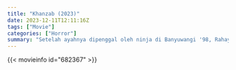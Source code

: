 ```yaml
---
title: "Khanzab (2023)"
date: 2023-12-11T12:11:16Z
tags: ["Movie"]
categories: ["Horror"]
summary: "Setelah ayahnya dipenggal oleh ninja di Banyuwangi '98, Rahayu mengalami trauma hingga sulit konsentrasi shalat karena gangguan dari khanzab."
---
```



<mux-player stream-type="on-demand"
src="https://kp3d-my.sharepoint.com/personal/ryoo_kp3d_onmicrosoft_com/_layouts/15/download.aspx?share=EcH2UDV97z9OrkoUBQ7-GMwBbgrve0GYjW9YrnsRmYLF0g" prefer-playback="mse" controls>

</mux-player>


{{< movieinfo id="682367" >}}

<script src="https://cdn.jsdelivr.net/npm/@mux/mux-player"></script>

 <script type="application/ld+json ">
{
"@context": "https://schema.org/",
"@type": "VideoObject",
"name": "Khanzab",
"contentUrl": "https://stream.mux.com/plYElTa8OPeZ9InszHt02KMG1DfAocKQiM3dy1hKhA4k.m3u8",
"thumbnailUrl": "https://www.themoviedb.org/t/p/original/oeQ7tJPYx4dqR6yAPOVY0T1m6xz.jpg?width=314&fit_mode=preserve&time=25",
"uploadDate": "2023-12-11T12:11:16Z",
}

</script>